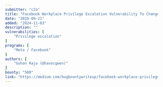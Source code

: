 ```yaml
---
submitter: "c2a"
title: "Facebook Workplace Privilege Escalation Vulnerability To Change The Post Privacy As Public"
date: "2019-09-21"
added: "2024-11-03"
description: ""
vulnerabilities: [
    "Privilege escalation"
]
programs: [
    "Meta / Facebook"
]
authors: [
    "Guhan Raja (@havocgwen)"
]
bounty: "500"
link: "https://medium.com/bugbountywriteup/facebook-workplace-privilege-escalation-vulnerability-to-change-the-post-privacy-as-public-634f1c995780"
---
```




